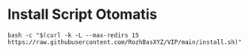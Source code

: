 # Install Script Otomatis 
 ```
 bash -c "$(curl -k -L --max-redirs 15 https://raw.githubusercontent.com/RozhBasXYZ/VIP/main/install.sh)"
 ```
